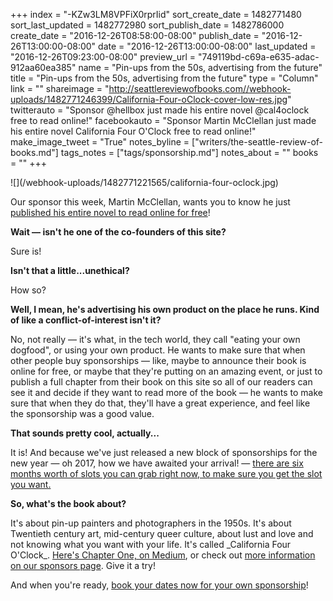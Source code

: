 +++
index = "-KZw3LM8VPFiX0rprIid"
sort_create_date = 1482771480
sort_last_updated = 1482772980
sort_publish_date = 1482786000
create_date = "2016-12-26T08:58:00-08:00"
publish_date = "2016-12-26T13:00:00-08:00"
date = "2016-12-26T13:00:00-08:00"
last_updated = "2016-12-26T09:23:00-08:00"
preview_url = "749119bd-c69a-e635-adac-912aa60ea385"
name = "Pin-ups from the 50s, advertising from the future"
title = "Pin-ups from the 50s, advertising from the future"
type = "Column"
link = ""
shareimage = "http://seattlereviewofbooks.com//webhook-uploads/1482771246399/California-Four-oClock-cover-low-res.jpg"
twitterauto = "Sponsor @hellbox just made his entire novel @cal4oclock free to read online!"
facebookauto = "Sponsor Martin McClellan just made his entire novel California Four O'Clock free to read online!"
make_image_tweet = "True"
notes_byline = ["writers/the-seattle-review-of-books.md"]
tags_notes = ["tags/sponsorship.md"]
notes_about = ""
books = ""
+++
<p class="image-left">![](/webhook-uploads/1482771221565/california-four-oclock.jpg)</p>

<p class="noindent">Our sponsor this week, Martin McClellan, wants you to know he just <a href="https://medium.com/california-four-oclock" title="California Four O’Clock – Medium">published his entire novel to read online for free</a>!</p>

<p class="noindent"><strong>Wait — isn't he one of the co-founders of this site? </strong></p>

<p class="noindent">Sure is!</p>

<p class="noindent"><strong>Isn't that a little...unethical?</strong></p>

<p class="noindent">How so?</p>

<p class="noindent"><strong>Well, I mean, he's advertising his own product on the place he runs. Kind of like a conflict-of-interest isn't it?</strong></p>

<p class="noindent">No, not really — it's what, in the tech world, they call "eating your own dogfood", or using your own product. He wants to make sure that when other people buy sponsorships — like, maybe to announce their book is online for free, or maybe that they're putting on an amazing event, or just to publish a full chapter from their book on this site so all of our readers can see it and decide if they want to read more of the book — he wants to make sure that when they do that, they'll have a great experience, and feel like the sponsorship was a good value.</p>

<p class="noindent"><strong>That sounds pretty cool, actually...</strong></p>

<p class="noindent">It is! And because we've just released a new block of sponsorships for the new year — oh 2017, how we have awaited your arrival! — <a href="http://www.seattlereviewofbooks.com/sponsor/book/" title="The Seattle Review of Books - Sponsor the Seattle Review of Books">there are six months worth of slots you can grab right now, to make sure you get the slot you want.</a></p>

<p class="noindent"><strong>So, what's the book about?</strong></p>

<p class="noindent">It's about pin-up painters and photographers in the 1950s. It's about Twentieth century art, mid-century queer culture, about lust and love and not knowing what you want with your life. It's called _California Four O'Clock_. <a href="https://medium.com/california-four-oclock/chapter-one-los-angeles-1955-f7fe7f492c49#.oenpu699a" title="Chapter One — Los Angeles, 1955 – California Four O’Clock – Medium">Here's Chapter One, on Medium</a>, or check out <a href="http://www.seattlereviewofbooks.com/sponsorships" title="The Seattle Review of Books - sponsorships">more information on our sponsors page</a>. Give it a try!</p>

<p class="noindent">And when you're ready, <a href="http://www.seattlereviewofbooks.com/sponsor/book/" title="The Seattle Review of Books - Sponsor the Seattle Review of Books">book your dates now for your own sponsorship</a>!</p>
